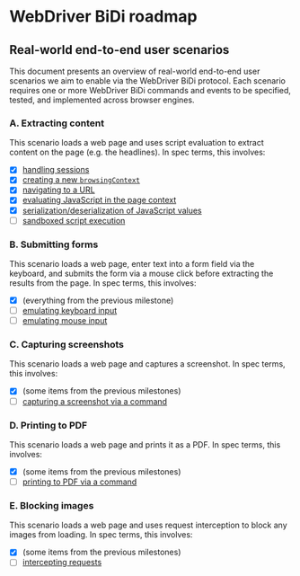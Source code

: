 # WebDriver BiDi roadmap

## Real-world end-to-end user scenarios

This document presents an overview of real-world end-to-end user scenarios we aim to enable via the WebDriver BiDi protocol. Each scenario requires one or more WebDriver BiDi commands and events to be specified, tested, and implemented across browser engines.

### A. Extracting content

This scenario loads a web page and uses script evaluation to extract content on the page (e.g. the headlines). In spec terms, this involves:

- [x] [handling sessions](https://w3c.github.io/webdriver-bidi/#module-session)
- [x] [creating a new `browsingContext`](https://w3c.github.io/webdriver-bidi/#command-browsingContext-create)
- [x] [navigating to a URL](https://w3c.github.io/webdriver-bidi/#command-browsingContext-navigate)
- [x] [evaluating JavaScript in the page context](https://w3c.github.io/webdriver-bidi/#command-script-evaluate)
- [x] [serialization/deserialization of JavaScript values](https://w3c.github.io/webdriver-bidi/#data-types-protocolValue)
- [ ] [sandboxed script execution](https://github.com/w3c/webdriver-bidi/issues/144)

### B. Submitting forms

This scenario loads a web page, enter text into a form field via the keyboard, and submits the form via a mouse click before extracting the results from the page. In spec terms, this involves:

- [x] (everything from the previous milestone)
- [ ] [emulating keyboard input](https://github.com/w3c/webdriver-bidi/pull/175)
- [ ] [emulating mouse input](https://github.com/w3c/webdriver-bidi/pull/175)

### C. Capturing screenshots

This scenario loads a web page and captures a screenshot. In spec terms, this involves:

- [x] (some items from the previous milestones)
- [ ] [capturing a screenshot via a command](https://w3c.github.io/webdriver-bidi/#command-browsingContext-captureScreenshot)

### D. Printing to PDF

This scenario loads a web page and prints it as a PDF. In spec terms, this involves:

- [x] (some items from the previous milestones)
- [ ] [printing to PDF via a command](https://github.com/w3c/webdriver-bidi/issues/210)

### E. Blocking images

This scenario loads a web page and uses request interception to block any images from loading. In spec terms, this involves:

- [x] (some items from the previous milestones)
- [ ] [intercepting requests](https://github.com/w3c/webdriver-bidi/issues/66)
